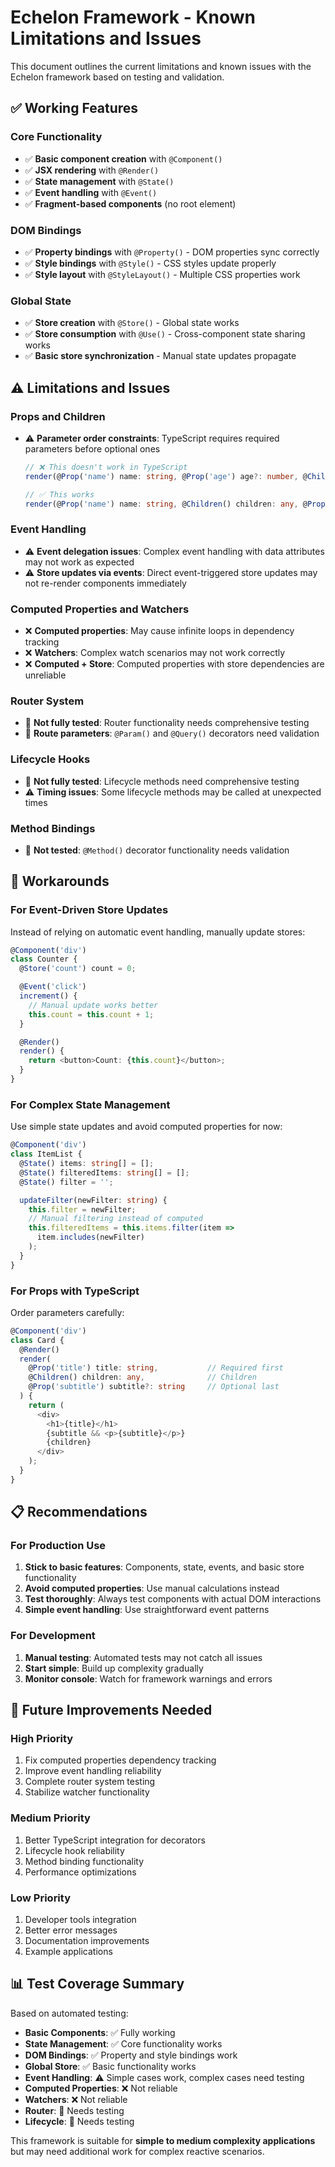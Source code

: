 # Echelon Framework - Known Limitations and Issues

This document outlines the current limitations and known issues with the Echelon framework based on testing and validation.

## ✅ Working Features

### Core Functionality
- ✅ **Basic component creation** with `@Component()`
- ✅ **JSX rendering** with `@Render()`
- ✅ **State management** with `@State()`
- ✅ **Event handling** with `@Event()`
- ✅ **Fragment-based components** (no root element)

### DOM Bindings
- ✅ **Property bindings** with `@Property()` - DOM properties sync correctly
- ✅ **Style bindings** with `@Style()` - CSS styles update properly
- ✅ **Style layout** with `@StyleLayout()` - Multiple CSS properties work

### Global State
- ✅ **Store creation** with `@Store()` - Global state works
- ✅ **Store consumption** with `@Use()` - Cross-component state sharing works
- ✅ **Basic store synchronization** - Manual state updates propagate

## ⚠️ Limitations and Issues

### Props and Children
- ⚠️ **Parameter order constraints**: TypeScript requires required parameters before optional ones
  ```typescript
  // ❌ This doesn't work in TypeScript
  render(@Prop('name') name: string, @Prop('age') age?: number, @Children() children: any)
  
  // ✅ This works
  render(@Prop('name') name: string, @Children() children: any, @Prop('age') age?: number)
  ```

### Event Handling
- ⚠️ **Event delegation issues**: Complex event handling with data attributes may not work as expected
- ⚠️ **Store updates via events**: Direct event-triggered store updates may not re-render components immediately

### Computed Properties and Watchers  
- ❌ **Computed properties**: May cause infinite loops in dependency tracking
- ❌ **Watchers**: Complex watch scenarios may not work correctly
- ❌ **Computed + Store**: Computed properties with store dependencies are unreliable

### Router System
- 🚧 **Not fully tested**: Router functionality needs comprehensive testing
- 🚧 **Route parameters**: `@Param()` and `@Query()` decorators need validation

### Lifecycle Hooks
- 🚧 **Not fully tested**: Lifecycle methods need comprehensive testing
- ⚠️ **Timing issues**: Some lifecycle methods may be called at unexpected times

### Method Bindings
- 🚧 **Not tested**: `@Method()` decorator functionality needs validation

## 🔧 Workarounds

### For Event-Driven Store Updates
Instead of relying on automatic event handling, manually update stores:

```typescript
@Component('div')
class Counter {
  @Store('count') count = 0;

  @Event('click')
  increment() {
    // Manual update works better
    this.count = this.count + 1;
  }

  @Render()
  render() {
    return <button>Count: {this.count}</button>;
  }
}
```

### For Complex State Management
Use simple state updates and avoid computed properties for now:

```typescript
@Component('div')
class ItemList {
  @State() items: string[] = [];
  @State() filteredItems: string[] = [];
  @State() filter = '';

  updateFilter(newFilter: string) {
    this.filter = newFilter;
    // Manual filtering instead of computed
    this.filteredItems = this.items.filter(item => 
      item.includes(newFilter)
    );
  }
}
```

### For Props with TypeScript
Order parameters carefully:

```typescript
@Component('div')
class Card {
  @Render()
  render(
    @Prop('title') title: string,           // Required first
    @Children() children: any,              // Children
    @Prop('subtitle') subtitle?: string     // Optional last
  ) {
    return (
      <div>
        <h1>{title}</h1>
        {subtitle && <p>{subtitle}</p>}
        {children}
      </div>
    );
  }
}
```

## 📋 Recommendations

### For Production Use
1. **Stick to basic features**: Components, state, events, and basic store functionality
2. **Avoid computed properties**: Use manual calculations instead
3. **Test thoroughly**: Always test components with actual DOM interactions
4. **Simple event handling**: Use straightforward event patterns

### For Development
1. **Manual testing**: Automated tests may not catch all issues
2. **Start simple**: Build up complexity gradually
3. **Monitor console**: Watch for framework warnings and errors

## 🚀 Future Improvements Needed

### High Priority
1. Fix computed properties dependency tracking
2. Improve event handling reliability
3. Complete router system testing
4. Stabilize watcher functionality

### Medium Priority
1. Better TypeScript integration for decorators
2. Lifecycle hook reliability
3. Method binding functionality
4. Performance optimizations

### Low Priority
1. Developer tools integration
2. Better error messages
3. Documentation improvements
4. Example applications

## 📊 Test Coverage Summary

Based on automated testing:

- **Basic Components**: ✅ Fully working
- **State Management**: ✅ Core functionality works
- **DOM Bindings**: ✅ Property and style bindings work
- **Global Store**: ✅ Basic functionality works
- **Event Handling**: ⚠️ Simple cases work, complex cases need testing
- **Computed Properties**: ❌ Not reliable
- **Watchers**: ❌ Not reliable  
- **Router**: 🚧 Needs testing
- **Lifecycle**: 🚧 Needs testing

This framework is suitable for **simple to medium complexity applications** but may need additional work for complex reactive scenarios.